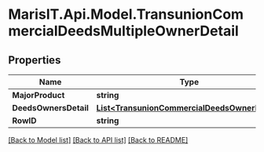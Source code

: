 
# MarisIT.Api.Model.TransunionCommercialDeedsMultipleOwnerDetail

## Properties

Name | Type | Description | Notes
------------ | ------------- | ------------- | -------------
**MajorProduct** | **string** |  | [optional] 
**DeedsOwnersDetail** | [**List&lt;TransunionCommercialDeedsOwnerDetail&gt;**](TransunionCommercialDeedsOwnerDetail.md) |  | [optional] 
**RowID** | **string** |  | [optional] 

[[Back to Model list]](../README.md#documentation-for-models)
[[Back to API list]](../README.md#documentation-for-api-endpoints)
[[Back to README]](../README.md)

